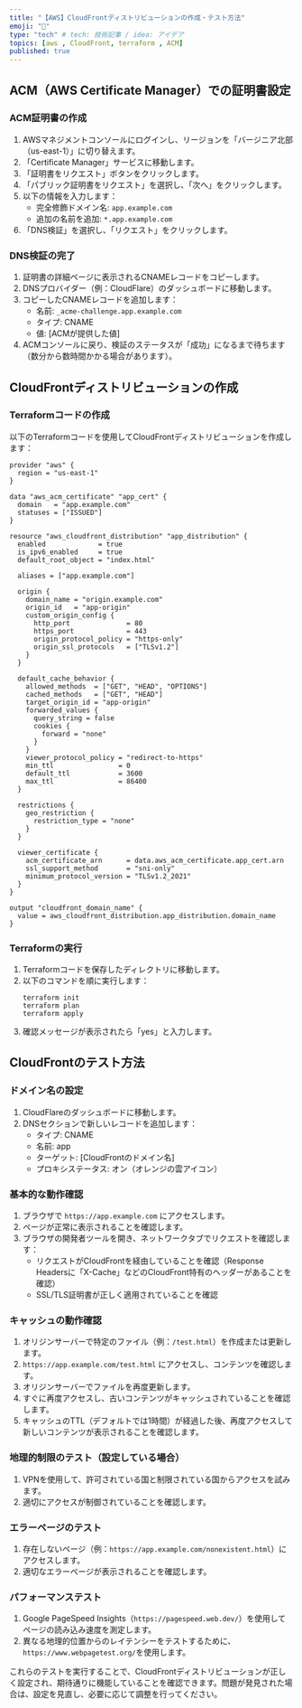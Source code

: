 ```yaml
---
title: "【AWS】CloudFrontディストリビューションの作成・テスト方法"
emoji: "🏓"
type: "tech" # tech: 技術記事 / idea: アイデア
topics: [aws , CloudFront, terraform , ACM]
published: true
---
```


## ACM（AWS Certificate Manager）での証明書設定

### ACM証明書の作成

1. AWSマネジメントコンソールにログインし、リージョンを「バージニア北部（us-east-1）」に切り替えます。
2. 「Certificate Manager」サービスに移動します。
3. 「証明書をリクエスト」ボタンをクリックします。
4. 「パブリック証明書をリクエスト」を選択し、「次へ」をクリックします。
5. 以下の情報を入力します：
   - 完全修飾ドメイン名: ```app.example.com```
   - 追加の名前を追加: ```*.app.example.com```
6. 「DNS検証」を選択し、「リクエスト」をクリックします。

### DNS検証の完了

1. 証明書の詳細ページに表示されるCNAMEレコードをコピーします。
2. DNSプロバイダー（例：CloudFlare）のダッシュボードに移動します。
3. コピーしたCNAMEレコードを追加します：
   - 名前: ```_acme-challenge.app.example.com```
   - タイプ: CNAME
   - 値: [ACMが提供した値]
4. ACMコンソールに戻り、検証のステータスが「成功」になるまで待ちます（数分から数時間かかる場合があります）。

## CloudFrontディストリビューションの作成

### Terraformコードの作成

以下のTerraformコードを使用してCloudFrontディストリビューションを作成します：

```
provider "aws" {
  region = "us-east-1"
}

data "aws_acm_certificate" "app_cert" {
  domain   = "app.example.com"
  statuses = ["ISSUED"]
}

resource "aws_cloudfront_distribution" "app_distribution" {
  enabled             = true
  is_ipv6_enabled     = true
  default_root_object = "index.html"

  aliases = ["app.example.com"]

  origin {
    domain_name = "origin.example.com"
    origin_id   = "app-origin"
    custom_origin_config {
      http_port              = 80
      https_port             = 443
      origin_protocol_policy = "https-only"
      origin_ssl_protocols   = ["TLSv1.2"]
    }
  }

  default_cache_behavior {
    allowed_methods  = ["GET", "HEAD", "OPTIONS"]
    cached_methods   = ["GET", "HEAD"]
    target_origin_id = "app-origin"
    forwarded_values {
      query_string = false
      cookies {
        forward = "none"
      }
    }
    viewer_protocol_policy = "redirect-to-https"
    min_ttl                = 0
    default_ttl            = 3600
    max_ttl                = 86400
  }

  restrictions {
    geo_restriction {
      restriction_type = "none"
    }
  }

  viewer_certificate {
    acm_certificate_arn      = data.aws_acm_certificate.app_cert.arn
    ssl_support_method       = "sni-only"
    minimum_protocol_version = "TLSv1.2_2021"
  }
}

output "cloudfront_domain_name" {
  value = aws_cloudfront_distribution.app_distribution.domain_name
}
```

### Terraformの実行

1. Terraformコードを保存したディレクトリに移動します。
2. 以下のコマンドを順に実行します：
   ```
   terraform init
   terraform plan
   terraform apply
   ```
3. 確認メッセージが表示されたら「yes」と入力します。

## CloudFrontのテスト方法

### ドメイン名の設定

1. CloudFlareのダッシュボードに移動します。
2. DNSセクションで新しいレコードを追加します：
   - タイプ: CNAME
   - 名前: app
   - ターゲット: [CloudFrontのドメイン名]
   - プロキシステータス: オン（オレンジの雲アイコン）

### 基本的な動作確認

1. ブラウザで ```https://app.example.com``` にアクセスします。
2. ページが正常に表示されることを確認します。
3. ブラウザの開発者ツールを開き、ネットワークタブでリクエストを確認します：
   - リクエストがCloudFrontを経由していることを確認（Response Headersに「X-Cache」などのCloudFront特有のヘッダーがあることを確認）
   - SSL/TLS証明書が正しく適用されていることを確認

### キャッシュの動作確認

1. オリジンサーバーで特定のファイル（例：```/test.html```）を作成または更新します。
2. ```https://app.example.com/test.html``` にアクセスし、コンテンツを確認します。
3. オリジンサーバーでファイルを再度更新します。
4. すぐに再度アクセスし、古いコンテンツがキャッシュされていることを確認します。
5. キャッシュのTTL（デフォルトでは1時間）が経過した後、再度アクセスして新しいコンテンツが表示されることを確認します。

### 地理的制限のテスト（設定している場合）

1. VPNを使用して、許可されている国と制限されている国からアクセスを試みます。
2. 適切にアクセスが制御されていることを確認します。

### エラーページのテスト

1. 存在しないページ（例：```https://app.example.com/nonexistent.html```）にアクセスします。
2. 適切なエラーページが表示されることを確認します。

### パフォーマンステスト

1. Google PageSpeed Insights（```https://pagespeed.web.dev/```）を使用してページの読み込み速度を測定します。
2. 異なる地理的位置からのレイテンシーをテストするために、```https://www.webpagetest.org/```を使用します。

これらのテストを実行することで、CloudFrontディストリビューションが正しく設定され、期待通りに機能していることを確認できます。問題が発見された場合は、設定を見直し、必要に応じて調整を行ってください。